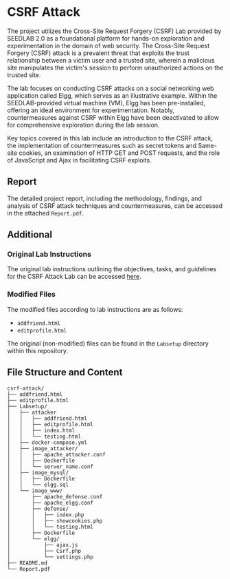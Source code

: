 # CSRF Attack
The project utilizes the Cross-Site Request Forgery (CSRF) Lab provided by SEEDLAB 2.0 as a foundational platform for hands-on exploration and experimentation in the domain of web security. The Cross-Site Request Forgery (CSRF) attack is a prevalent threat that exploits the trust relationship between a victim user and a trusted site, wherein a malicious site manipulates the victim's session to perform unauthorized actions on the trusted site.

The lab focuses on conducting CSRF attacks on a social networking web application called Elgg, which serves as an illustrative example. Within the SEEDLAB-provided virtual machine (VM), Elgg has been pre-installed, offering an ideal environment for experimentation. Notably, countermeasures against CSRF within Elgg have been deactivated to allow for comprehensive exploration during the lab session.

Key topics covered in this lab include an introduction to the CSRF attack, the implementation of countermeasures such as secret tokens and Same-site cookies, an examination of HTTP GET and POST requests, and the role of JavaScript and Ajax in facilitating CSRF exploits.

## Report
The detailed project report, including the methodology, findings, and analysis of CSRF attack techniques and countermeasures, can be accessed in the attached `Report.pdf`.

## Additional

### Original Lab Instructions
The original lab instructions outlining the objectives, tasks, and guidelines for the CSRF Attack Lab can be accessed [here](https://seedsecuritylabs.org/Labs_20.04/Web/Web_CSRF_Elgg/).

### Modified Files
The modified files according to lab instructions are as follows:
- `addfriend.html`
- `editprofile.html`

The original (non-modified) files can be found in the `Labsetup` directory within this repository.

## File Structure and Content
```
csrf-attack/
├── addfriend.html
├── editprofile.html
├── Labsetup/
│   ├── attacker
│   │   ├── addfriend.html
│   │   ├── editprofile.html
│   │   ├── index.html
│   │   └── testing.html
│   ├── docker-compose.yml
│   ├── image_attacker/
│   │   ├── apache_attacker.conf
│   │   ├── Dockerfile
│   │   └── server_name.conf
│   ├── image_mysql/
│   │   ├── Dockerfile
│   │   └── elgg.sql
│   └── image_www/
│       ├── apache_defense.conf
│       ├── apache_elgg.conf
│       ├── defense/
│       │   ├── index.php
│       │   ├── showcookies.php
│       │   └── testing.html
│       ├── Dockerfile
│       └── elgg/
│           ├── ajax.js
│           ├── Csrf.php
│           └── settings.php
├── README.md
└── Report.pdf
```